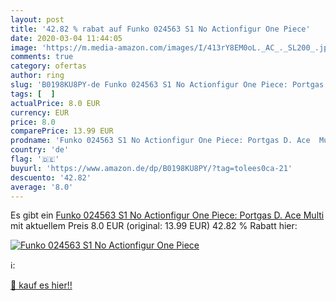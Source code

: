 ```yaml
---
layout: post
title: '42.82 % rabat auf Funko 024563 S1 No Actionfigur One Piece'
date: 2020-03-04 11:44:05
image: 'https://m.media-amazon.com/images/I/413rY8EM0oL._AC_._SL200_.jpg'
comments: true
category: ofertas
author: ring
slug: 'B0198KU8PY-de Funko 024563 S1 No Actionfigur One Piece: Portgas D. Ace...'
tags: [  ]
actualPrice: 8.0 EUR
currency: EUR
price: 8.0
comparePrice: 13.99 EUR
prodname: 'Funko 024563 S1 No Actionfigur One Piece: Portgas D. Ace  Multi'
country: 'de'
flag: '🇩🇪'
buyurl: 'https://www.amazon.de/dp/B0198KU8PY/?tag=tolees0ca-21'
descuento: '42.82'
average: '8.0'
---
```


Es gibt ein [Funko 024563 S1 No Actionfigur One Piece: Portgas D. Ace  Multi](https://www.amazon.de/dp/B0198KU8PY/?tag=tolees0ca-21) mit aktuellem Preis 8.0 EUR (original: 13.99 EUR) 42.82 % Rabatt hier:

[![Funko 024563 S1 No Actionfigur One Piece](https://m.media-amazon.com/images/I/413rY8EM0oL._AC_._SL200_.jpg)](https://www.amazon.de/dp/B0198KU8PY/?tag=tolees0ca-21)

ℹ️:


[🛒 kauf es hier!!](https://www.amazon.de/dp/B0198KU8PY/?tag=tolees0ca-21)

